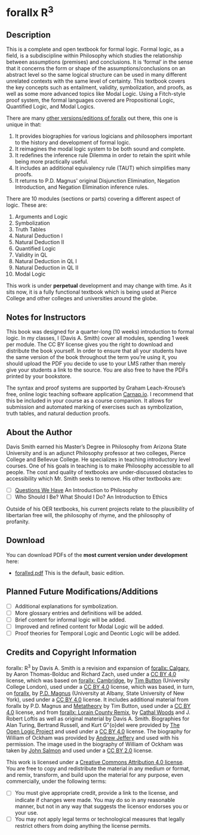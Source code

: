 # forallx R<sup>3</sup>
## Description

This is a complete and open textbook for formal logic. Formal logic, as a field, is a subdiscipline within Philosophy which studies the relationship between assumptions
(premises) and conclusions. It is ‘formal’ in the sense that it concerns the form
or shape of the assumptions/conclusions on an abstract level so the same logical structure can be used in many different unrelated contexts with the same
level of certainty. This textbook covers the key concepts such as entailment, validity, symbolization, and proofs, as well as some more advanced topics like Modal Logic. 
Using a Fitch-style proof system, the formal languages covered are Propositional Logic, Quantified Logic, and Modal Logics. 

There are many [other versions/editions of forallx](https://github.com/OpenLogicProject/OpenLogic/wiki/Other-Logic-Textbooks) out there, this one is unique in that:

1. It provides biographies for various logicians and philosophers important to the history and development of formal logic.
2. It reimagines the modal logic system to be both sound and complete. 
3. It redefines the inference rule Dilemma in order to retain the spirit while being more practically useful.
4. It includes an additional equivalency rule (TAUT) which simplifies many proofs.
5. It returns to P.D. Magnus' original Disjunction Elimination, Negation Introduction, and Negation Elimination inference rules.

There are 10 modules (sections or parts) covering a different aspect of logic. These are: 

1. Arguments and Logic
2. Symbolization
3. Truth Tables
4. Natural Deduction I
5. Natural Deduction II
6. Quantified Logic
7. Validity in QL
8. Natural Deduction in QL I
9. Natural Deduction in QL II
10. Modal Logic


This work is under **perpetual** development and may change with time. As it sits now, it is a fully functional textbook which is being used at Pierce College and other colleges and universities around the globe. 

## Notes for Instructors

This book was designed for a quarter-long (10
weeks) introduction to formal logic. In my classes, I (Davis A. Smith) cover
all modules, spending 1 week per module. The CC BY license gives you the
right to download and distribute the book yourself. In order to ensure that all
your students have the same version of the book throughout the term you’re
using it, you should upload the PDF you decide to use to your LMS rather than
merely give your students a link to the source. You are also free to have the
PDFs printed by your bookstore.

The syntax and proof systems are supported by Graham Leach-Krouse’s
free, online logic teaching software application [Carnap.io](carnap.io). I recommend that
this be included in your course as a course companion. It allows for submission
and automated marking of exercises such as symbolization, truth tables, and
natural deduction proofs.

## About the Author

Davis Smith earned his Master’s Degree in Philosophy from Arizona State University and is an adjunct Philosophy professor at two colleges, Pierce College and Bellevue College. 
He specializes in teaching introductory level courses. One of his goals in teaching is to make Philosophy
accessible to all people. The cost and quality of textbooks are under-discussed obstacles to accessibility which Mr. Smith seeks to remove. His other textbooks are: 

- [ ] [Questions We Have](https://github.com/ProfDavisSmith/QuestionsWeHave) An Introduction to Philosophy
- [ ] Who Should I Be? What Should I Do? An Introduction to Ethics 

Outside of his OER textbooks, his current projects relate to the plausibility of libertarian free will, the philosophy of rhyme, and the philosophy of profanity.

## Download 
You can download PDFs of the **most current version under development** here:

- [forallxd.pdf](https://github.com/ProfDavisSmith/forallxR3/blob/main/forallxd.pdf)
  This is the default, basic edition.
## Planned Future Modifications/Additions

- [ ] Additional explanations for symbolization.
- [ ] More glossary entries and definitions will be added.
- [ ] Brief content for informal logic will be added. 
- [ ] Improved and refined content for Modal Logic will be added.
- [ ] Proof theories for Temporal Logic and Deontic Logic will be added.

## Credits and Copyright Information

forallx: R<sup>3</sup> by Davis A. Smith is a revision and expansion of [forallx: Calgary](https://forallx.openlogicproject.org/), 
by Aaron Thomas-Bolduc and Richard Zach, used under a 
[CC BY 4.0](https://creativecommons.org/licenses/by/4.0/) license, which was based on
[forallx: Cambridge](https://www.homepages.ucl.ac.uk/~uctytbu/OERs.html), by 
[Tim Button](https://www.homepages.ucl.ac.uk/~uctytbu/) (University College London), 
used under a [CC BY 4.0](https://creativecommons.org/licenses/by/4.0/) license, which was based, in turn,
on [forallx](https://www.fecundity.com/logic/), by
[P.D. Magnus](https://www.fecundity.com/job/) 
(University at Albany, State University of New York),
used under a [CC BY 4.0](https://creativecommons.org/licenses/by/4.0/) license.
It includes additional material from forallx by P.D. Magnus and
[Metatheory](https://www.homepages.ucl.ac.uk/~uctytbu/OERs.html) by Tim Button, 
used under a [CC BY 4.0](https://creativecommons.org/licenses/by/4.0/) license, and 
from [forallx: Lorain County Remix](https://github.com/rob-helpy-chalk/openintroduction),
by [Cathal Woods](https://sites.google.com/site/cathalwoods/) and
J. Robert Loftis as well as original material by Davis A. Smith. Biographies for Alan Turing, Bertrand Russell, and Kurt G\"{o}del were provided by 
[The Open Logic Project](https://builds.openlogicproject.org/) and used under a [CC BY 4.0](https://creativecommons.org/licenses/by/4.0/) license. 
The biography for William of Ockham was provided by [Andrew Jeffery](https://sites.google.com/view/andrewjefferyswebpage) and used with his permission. 
The image used in the biography of William of Ockham was taken by [John Salmon](https://www.geograph.org.uk/profile/9419) and used under a 
[CC BY 2.0](https://creativecommons.org/licenses/by-sa/2.0/) license. 

This work is licensed under a [Creative Commons Attribution 4.0 license](https://creativecommons.org/licenses/by/4.0/). You are free to copy and redistribute the material in any medium or format, and remix, transform, and build
upon the material for any purpose, even commercially, under
the following terms:
- [ ] You must give appropriate credit, provide a link to the
license, and indicate if changes were made. You may do
so in any reasonable manner, but not in any way that
suggests the licensor endorses you or your use.
- [ ] You may not apply legal terms or technological measures
that legally restrict others from doing anything the license
permits.
